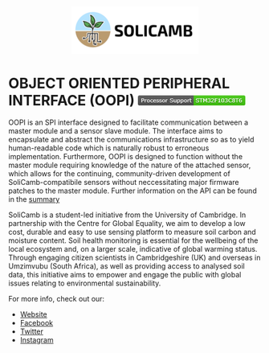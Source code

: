 <p align="center">
<img src="https://github.com/erikabond/solicamb-arduino-tutorial/blob/master/images/solicamb_horizontal.png" alt="logo" width="50%"/>
</p>

# OBJECT ORIENTED PERIPHERAL INTERFACE (OOPI) <img src="./docs/Processor_support_badge.png">

OOPI is an SPI interface designed to facilitate communication between a master module and a sensor slave module. The interface aims to encapsulate and abstract the communications infrastructure so as to yield human-readable code which is naturally robust to erroneous implementation. Furthermore, OOPI is designed to function without the master module requiring knowledge of the nature of the attached sensor, which allows for the continuing, community-driven development of SoliCamb-compatibile sensors without neccessitating major firmware patches to the master module. Further information on the API can be found in the [summary](SUMMARY.md)


SoliCamb is a student-led initiative from the University of Cambridge. In partnership with the Centre for Global Equality, we aim to develop a low cost, durable and easy to use sensing platform to measure soil carbon and moisture content. Soil health monitoring is essential for the wellbeing of the local ecosystem and, on a larger scale, indicative of global warming status. Through engaging citizen scientists in Cambridgeshire (UK) and overseas in Umzimvubu (South Africa), as well as providing access to analysed soil data, this initiative aims to empower and engage the public with global issues relating to environmental sustainability.

For more info, check out our:
* [Website](https://solicamb.co.uk)
* [Facebook](https://facebook.com/solicamb)
* [Twitter](https://twitter.com/solicamb)
* [Instagram](https://instagram.com/solicamb)

